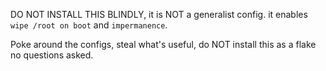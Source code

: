 DO NOT INSTALL THIS BLINDLY, it is NOT a generalist config.  it enables `wipe /root on boot` and `impermanence`.

Poke around the configs, steal what's useful, do NOT install this as a flake no questions asked.
